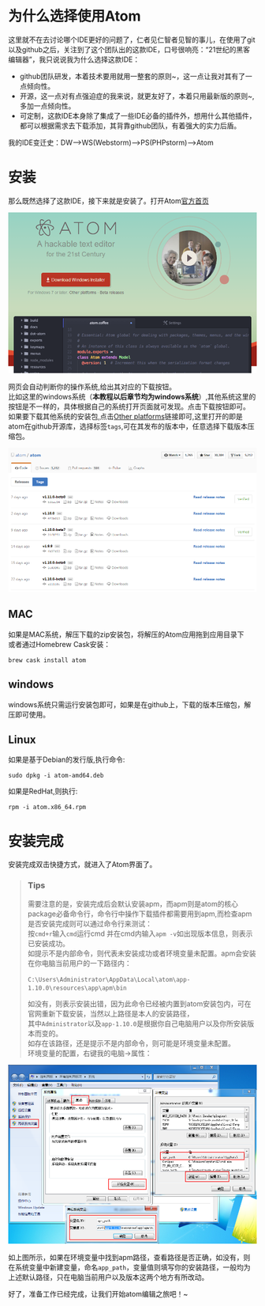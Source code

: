 # 为什么选择使用Atom
这里就不在去讨论哪个IDE更好的问题了，仁者见仁智者见智的事儿，在使用了git以及github之后，关注到了这个团队出的这款IDE，口号很响亮：“21世纪的黑客编辑器”，我只说说我为什么选择这款IDE：

* github团队研发，本着技术要用就用一整套的原则~，这一点让我对其有了一点倾向性。
* 开源，这一点对有点强迫症的我来说，就更友好了，本着只用最新版的原则~,多加一点倾向性。
* 可定制，这款IDE本身除了集成了一些IDE必备的插件外，想用什么其他插件，都可以根据需求去下载添加，其背靠github团队，有着强大的实力后盾。

我的IDE变迁史：DW-->WS(Webstorm)-->PS(PHPstorm)-->Atom

# 安装
那么既然选择了这款IDE，接下来就是安装了。打开Atom[官方首页][1]

![下载atom页面][2]

网页会自动判断你的操作系统,给出其对应的下载按钮。<br />
比如这里的windows系统（**本教程以后章节均为windows系统**）,其他系统这里的按钮是不一样的，具体根据自己的系统打开页面就可发现。点击下载按钮即可。<br />
如果要下载其他系统的安装包,点击[Other platforms][3]链接即可,这里打开的即是atom在github开源库，选择标签`tags`,可在其发布的版本中，任意选择下载版本压缩包。

![版本页面][4]

## MAC
如果是MAC系统，解压下载的zip安装包，将解压的Atom应用拖到应用目录下<br />
或者通过Homebrew Cask安装：
```
brew cask install atom
```
## windows
windows系统只需运行安装包即可，如果是在github上，下载的版本压缩包，解压即可使用。

## Linux
如果是基于Debian的发行版,执行命令:
```
sudo dpkg -i atom-amd64.deb
```
如果是RedHat,则执行:
```
rpm -i atom.x86_64.rpm
```

# 安装完成
安装完成双击快捷方式，就进入了Atom界面了。

> ### Tips
> 需要注意的是，安装完成后会默认安装apm，而apm则是atom的核心package必备命令行，命令行中操作下载插件都需要用到apm,而检查apm是否安装完成则可以通过命令行来测试：<br />
> 按`cmd+r`输入`cmd`运行cmd 并在cmd内输入`apm -v`如出现版本信息，则表示已安装成功。<br />
> 如提示不是内部命令，则代表未安装成功或者环境变量未配置。apm会安装在你电脑当前用户的一下路径内：
>
> `C:\Users\Administrator\AppData\Local\atom\app-1.10.0\resources\app\apm\bin`
>
> 如没有，则表示安装出错，因为此命令已经被内置到atom安装包内，可在官网重新下载安装，当然以上路径是本人的安装路径，<br />
> 其中`Administrator`以及`app-1.10.0`是根据你自己电脑用户以及你所安装版本而变的。<br />
> 如存在该路径，还是提示不是内部命令，则可能是环境变量未配置。<br />
> 环境变量的配置，右键我的电脑->属性：

![环境变量配置示意图][5]

如上图所示，如果在环境变量中找到apm路径，查看路径是否正确，如没有，则在系统变量中新建变量，命名`app_path`，变量值则填写你的安装路径，一般均为上述默认路径，只在电脑当前用户以及版本这两个地方有所改动。

好了，准备工作已经完成，让我们开始atom编辑之旅吧！~

[1]:https://atom.io/ "Atom官网"
[2]:https://github.com/kaivin/atom/raw/master/images/install/download.png "下载示意图"
[3]:https://github.com/atom/atom/releases/ "发布版本"
[4]:https://github.com/kaivin/atom/raw/master/images/install/github.png "版本发布示意图"
[5]:https://github.com/kaivin/atom/raw/master/images/install/path.png "环境变量配置示意图"
